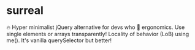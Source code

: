 # surreal
🔥 Hyper minimalist jQuery alternative for devs who 💚 ergonomics. Use single elements or arrays transparently! Locality of behavior (LoB) using me(). It's vanilla querySelector but better!
